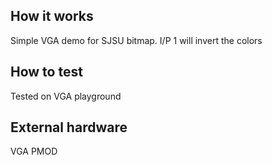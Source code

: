 <!---

This file is used to generate your project datasheet. Please fill in the information below and delete any unused
sections.

You can also include images in this folder and reference them in the markdown. Each image must be less than
512 kb in size, and the combined size of all images must be less than 1 MB.
-->

## How it works

Simple VGA demo for SJSU bitmap. I/P 1 will invert the colors

## How to test

Tested on VGA playground

## External hardware

VGA PMOD
